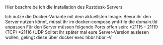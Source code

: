Hier beschreibe ich die Installation des Rustdesk-Servers

Ich nutze die Docker-Variante mit dem aktuellsten Image.
Bevor ihr den Server nutzen könnt, müsst ihr im docker-compose.yml-file die domain.tld anpassen
Für den Server müssen folgende Ports offen sein:
*21115 - 21119 (TCP)
*21116 (UDP
Solltet ihr später mal eure Server-Version auslesen wollen, gelingt diese über docker exec hbbr hbbr -V

